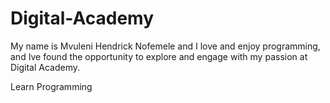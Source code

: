 # Digital-Academy

My name is Mvuleni Hendrick Nofemele and I love and enjoy programming, and Ive found the opportunity to explore and 
engage with my passion at Digital Academy.

Learn Programming
